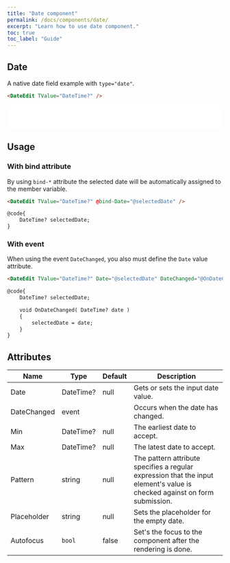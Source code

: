 ```yaml
---
title: "Date component"
permalink: /docs/components/date/
excerpt: "Learn how to use date component."
toc: true
toc_label: "Guide"
---
```


## Date

A native date field example with `type="date"`.

```html
<DateEdit TValue="DateTime?" />
```

<iframe src="/examples/forms/date/" frameborder="0" scrolling="no" style="width:100%;height:55px;"></iframe>

## Usage

### With bind attribute

By using `bind-*` attribute the selected date will be automatically assigned to the member variable.

```html
<DateEdit TValue="DateTime?" @bind-Date="@selectedDate" />

@code{
    DateTime? selectedDate;
}
```

### With event

When using the event `DateChanged`, you also must define the `Date` value attribute.

```html
<DateEdit TValue="DateTime?" Date="@selectedDate" DateChanged="@OnDateChanged" />

@code{
    DateTime? selectedDate;

    void OnDateChanged( DateTime? date )
    {
        selectedDate = date;
    }
}
```

## Attributes

| Name          | Type                                                                       | Default      | Description                                                                                                                    |
|---------------|----------------------------------------------------------------------------|--------------|--------------------------------------------------------------------------------------------------------------------------------|
| Date          | DateTime?                                                                  | null         | Gets or sets the input date value.                                                                                             |
| DateChanged   | event                                                                      |              | Occurs when the date has changed.                                                                                              |
| Min           | DateTime?                                                                  | null         | The earliest date to accept.                                                                                                   |
| Max           | DateTime?                                                                  | null         | The latest date to accept.                                                                                                     |
| Pattern       | string                                                                     | null         | The pattern attribute specifies a regular expression that the input element's value is checked against on form submission.     |
| Placeholder   | string                                                                     | null         | Sets the placeholder for the empty date.                                                                                       |
| Autofocus     | `bool`                                                                     |  false       | Set's the focus to the component after the rendering is done.                                                                  |